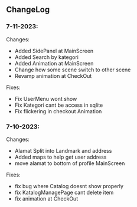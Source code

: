 ## ChangeLog

### 7-11-2023:

Changes:

- Added SidePanel at MainScreen
- Added Search by kategori
- Added Animation at MainScreen
- Change how some scene switch to other scene
- Revamp animation at CheckOut

Fixes:

- Fix UserMenu wont show
- Fix Kategori cant be access in sqlite
- Fix flickering in checkout Animation

### 7-10-2023:

Changes:

- Alamat Split into Landmark and address
- Added maps to help get user address
- move alamat to bottom of profile MainScreen

Fixes:

- fix bug where Catalog doesnt show properly
- fix KatalogManagePage cant delete item
- fix animation at CheckOut




